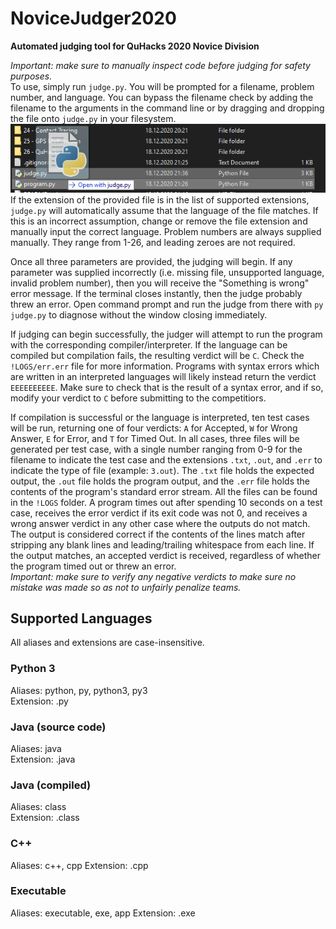 # NoviceJudger2020
**Automated judging tool for QuHacks 2020 Novice Division**

*Important: make sure to manually inspect code before judging for safety purposes.*  
To use, simply run `judge.py`. You will be prompted for a filename, problem number, and language. You can bypass the filename check by adding the filename to the arguments in the command line or by dragging and dropping the file onto `judge.py` in your filesystem.
![Dragging file onto judge.py](docs/img1.png)
If the extension of the provided file is in the list of supported extensions, `judge.py` will automatically assume that the language of the file matches. If this is an incorrect assumption, change or remove the file extension and manually input the correct language.
Problem numbers are always supplied manually. They range from 1-26, and leading zeroes are not required.

Once all three parameters are provided, the judging will begin. If any parameter was supplied incorrectly (i.e. missing file, unsupported language, invalid problem number), then you will receive the "Something is wrong" error message. If the terminal closes instantly, then the judge probably threw an error. Open command prompt and run the judge from there with `py judge.py` to diagnose without the window closing immediately.

If judging can begin successfully, the judger will attempt to run the program with the corresponding compiler/interpreter. If the language can be compiled but compilation fails, the resulting verdict will be `C`. Check the `!LOGS/err.err` file for more information. Programs with syntax errors which are written in an interpreted languages will likely instead return the verdict `EEEEEEEEEE`. Make sure to check that is the result of a syntax error, and if so, modify your verdict to `C` before submitting to the competitiors.

If compilation is successful or the language is interpreted, ten test cases will be run, returning one of four verdicts: `A` for Accepted, `W` for Wrong Answer, `E` for Error, and `T` for Timed Out. In all cases, three files will be generated per test case, with a single number ranging from 0-9 for the filename to indicate the test case and the extensions `.txt`, `.out`, and `.err` to indicate the type of file (example: `3.out`). The `.txt` file holds the expected output, the `.out` file holds the program output, and the `.err` file holds the contents of the program's standard error stream. All the files can be found in the `!LOGS` folder. A program times out after spending 10 seconds on a test case, receives the error verdict if its exit code was not 0, and receives a wrong answer verdict in any other case where the outputs do not match. The output is considered correct if the contents of the lines match after stripping any blank lines and leading/trailing whitespace from each line. If the output matches, an accepted verdict is received, regardless of whether the program timed out or threw an error.  
*Important: make sure to verify any negative verdicts to make sure no mistake was made so as not to unfairly penalize teams.*

## Supported Languages
All aliases and extensions are case-insensitive.

### Python 3
Aliases: python, py, python3, py3  
Extension: .py

### Java (source code)
Aliases: java  
Extension: .java

### Java (compiled)
Aliases: class  
Extension: .class

### C++
Aliases: c++, cpp
Extension: .cpp

### Executable
Aliases: executable, exe, app
Extension: .exe
